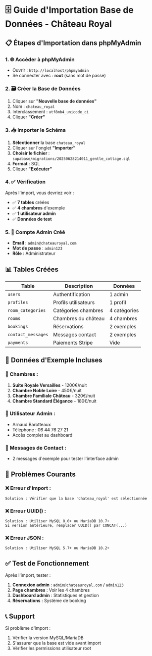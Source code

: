 # 🗄️ Guide d'Importation Base de Données - Château Royal

## 📋 Étapes d'Importation dans phpMyAdmin

### 1. 🌐 Accéder à phpMyAdmin
- Ouvrir : `http://localhost/phpmyadmin`
- Se connecter avec : **root** (sans mot de passe)

### 2. 🗃️ Créer la Base de Données
1. Cliquer sur **"Nouvelle base de données"**
2. Nom : `chateau_royal`
3. Interclassement : `utf8mb4_unicode_ci`
4. Cliquer **"Créer"**

### 3. 📥 Importer le Schéma
1. **Sélectionner** la base `chateau_royal`
2. Cliquer sur l'onglet **"Importer"**
3. **Choisir le fichier** : `supabase/migrations/20250628214011_gentle_cottage.sql`
4. **Format** : SQL
5. Cliquer **"Exécuter"**

### 4. ✅ Vérification
Après l'import, vous devriez voir :
- ✅ **7 tables** créées
- ✅ **4 chambres** d'exemple
- ✅ **1 utilisateur admin**
- ✅ **Données de test**

### 5. 🔑 Compte Admin Créé
- **Email** : `admin@chateauroyal.com`
- **Mot de passe** : `admin123`
- **Rôle** : Administrateur

## 📊 Tables Créées

| Table | Description | Données |
|-------|-------------|---------|
| `users` | Authentification | 1 admin |
| `profiles` | Profils utilisateurs | 1 profil |
| `room_categories` | Catégories chambres | 4 catégories |
| `rooms` | Chambres du château | 4 chambres |
| `bookings` | Réservations | 2 exemples |
| `contact_messages` | Messages contact | 2 exemples |
| `payments` | Paiements Stripe | Vide |

## 🎯 Données d'Exemple Incluses

### 🏨 **Chambres :**
1. **Suite Royale Versailles** - 1200€/nuit
2. **Chambre Noble Loire** - 450€/nuit  
3. **Chambre Familiale Château** - 320€/nuit
4. **Chambre Standard Élégance** - 180€/nuit

### 👤 **Utilisateur Admin :**
- Arnaud Barotteaux
- Téléphone : 06 44 76 27 21
- Accès complet au dashboard

### 📧 **Messages de Contact :**
- 2 messages d'exemple pour tester l'interface admin

## 🚨 Problèmes Courants

### ❌ **Erreur d'import :**
```
Solution : Vérifier que la base 'chateau_royal' est sélectionnée
```

### ❌ **Erreur UUID() :**
```
Solution : Utiliser MySQL 8.0+ ou MariaDB 10.7+
Si version antérieure, remplacer UUID() par CONCAT(...)
```

### ❌ **Erreur JSON :**
```
Solution : Utiliser MySQL 5.7+ ou MariaDB 10.2+
```

## ✅ Test de Fonctionnement

Après l'import, tester :
1. **Connexion admin** : `admin@chateauroyal.com` / `admin123`
2. **Page chambres** : Voir les 4 chambres
3. **Dashboard admin** : Statistiques et gestion
4. **Réservations** : Système de booking

## 📞 Support

Si problème d'import :
1. Vérifier la version MySQL/MariaDB
2. S'assurer que la base est vide avant import
3. Vérifier les permissions utilisateur root
